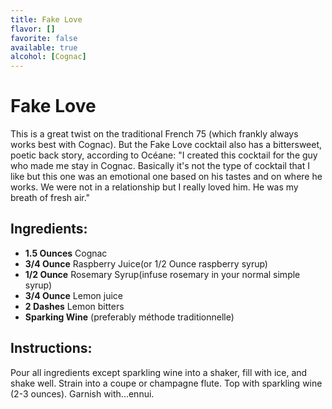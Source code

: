 ```yaml
---
title: Fake Love
flavor: []
favorite: false
available: true
alcohol: [Cognac]
---
```

# Fake Love

This is a great twist on the traditional French 75 (which frankly always works best with Cognac). But the Fake Love cocktail also has a bittersweet, poetic back story, according to Océane: "I created this cocktail for the guy who made me stay in Cognac. Basically it's not the type of cocktail that I like but this one was an emotional one based on his tastes and on where he works. We were not in a relationship but I really loved him. He was my breath of fresh air."

## Ingredients:
- **1.5 Ounces** Cognac
- **3/4 Ounce** Raspberry Juice(or 1/2 Ounce raspberry syrup)
- **1/2 Ounce** Rosemary Syrup(infuse rosemary in your normal simple syrup)
- **3/4 Ounce** Lemon juice
- **2 Dashes** Lemon bitters
- **Sparking Wine** (preferably méthode traditionnelle)

## Instructions:
Pour all ingredients except sparkling wine into a shaker, fill with ice, and shake well. Strain into a coupe or champagne flute. Top with sparkling wine (2-3 ounces). Garnish with...ennui.




